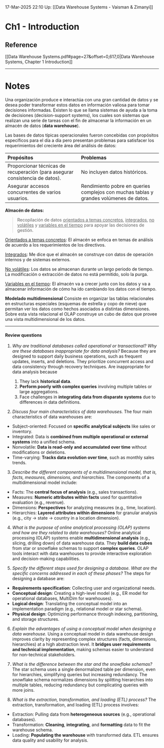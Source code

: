 17-Mar-2025 22:10
Up: [[Data Warehouse Systems - Vaisman & Zimanyi]]
# Ch1 - Introduction

## Reference
[[Data Warehouse Systems.pdf#page=27&offset=0,617,0|Data Warehouse Systems, Chapter 1 Introduction]]
___
# Notes
Una organización produce e interactúa con una gran cantidad de datos y se desea  poder transformar estos datos en información valiosa para tomar decisiones informadas. Existen lo que se llama sistemas de ayuda a la toma de decisiones (decision-support systems), los cuales son sistemas que realizan una serie de tareas con el fin de almacenar la información en un almacén de datos (**data warehouse**). 

Las bases de datos típicas operacionales fueron concebidas con propósitos específicos para el día a día pero presentan problemas para satisfacer los requerimientos del creciente área del análisis de datos:

| Propósitos                                                                   | Problemas                                                                              |
| :--------------------------------------------------------------------------- | :------------------------------------------------------------------------------------- |
| Proporcionar técnicas de recuperación (para asegurar consistencia de datos). | No incluyen datos históricos.                                                          |
| Asegurar accesos concurrentes de varios usuarios.                            | Rendimiento pobre en queries complejos con muchas tablas y grandes volúmenes de datos. |

**Almacén de datos:**
> Recopilación de datos <u>orientados a temas concretos</u>, <u>integrados</u>, <u>no volátiles</u>
 > y <u>variables en el tiempo</u> para apoyar las decisiones de gestión.

<u>Orientados a temas concretos</u>: 
El almacén se enfoca en temas de análisis de acuerdo a los requerimientos de los directivos.

<u>Integrados</u>:
Me dice que el almacén se construye con datos de operación internos y de sistemas externos.

<u>No volátiles</u>:
Los datos se almacenan durante un largo periodo de tiempo. La modificación o extracción de datos no está permitido, solo la purga.

<u>Variables en el tiempo</u>:
El almacén va a crecer junto con los datos y va a almacenar información de cómo ha ido cambiando los datos con el tiempo.

**Modelado multidimensional**
Consiste en organizar las tablas relacionales en estructuras especiales (esquemas de estrella y copo de nieve) que permitan ver los datos como hechos asociados a distintas dimensiones.  Sobre esta vista relacional el OLAP construye un cubo de datos que provee una vista multidimensional de los datos.

___
#### Review questions
1. _Why are traditional databases called operational or transactional? Why are these databases inappropriate for data analysis?_
Because they are designed to support daily business operations, such as frequent updates, inserts, and deletions. They prioritize concurrent access and data consistency through recovery techniques. Are inappropriate for data analysis because 
	1. They lack **historical data**.
	2. **Perform poorly with complex queries** involving multiple tables or large aggregations.
	3. Face challenges in **integrating data from disparate systems** due to differences in data definitions.
 
2. _Discuss four main characteristics of data warehouses._
The four main characteristics of data warehouses are:
- Subject-oriented: Focused on **specific analytical subjects** like sales or inventory.
- Integrated: Data is **combined from multiple operational or external systems** into a unified schema.
- Nonvolatile: **Data is read-only and accumulated over time** without modifications or deletions.
- Time-varying: **Tracks data evolution over time**, such as monthly sales trends.
 
3. _Describe the different components of a multidimensional model, that is, facts, measures, dimensions, and hierarchies._
The components of a multidimensional model include:
- Facts: The **central focus of analysis** (e.g., sales transactions).
- Measures: **Numeric attributes within facts** used for quantitative evaluation (e.g., revenue).
- Dimensions: **Perspectives** for analyzing measures (e.g., time, location).
- Hierarchies: **Layered attributes within dimensions** for granular analysis (e.g., city → state → country in a location dimension).
   
4. _What is the purpose of online analytical processing (OLAP) systems and how are they related to data warehouses?_
 Online analytical processing (OLAP) systems enable **multidimensional analysis** (e.g., slicing, drilling down) of data warehouse data. They **build data cubes** from star or snowflake schemas to support **complex queries**. OLAP tools interact with data warehouses to provide interactive exploration and decision-making capabilities.
   
5. _Specify the different steps used for designing a database. What are the specific concerns addressed in each of these phases?_
The steps for designing a database are:
- **Requirements specification**: Collecting user and organizational needs.
- **Conceptual design**: Creating a high-level model (e.g., ER model for operational databases, MultiDim for warehouses).
- **Logical design**: Translating the conceptual model into an implementation paradigm (e.g., relational model or star schema).
- **Physical design**: Optimizing performance through indexing, partitioning, and storage structures.

6. _Explain the advantages of using a conceptual model when designing a data warehouse._
Using a conceptual model in data warehouse design improves clarity by representing complex structures (facts, dimensions, hierarchies) at a high abstraction level. It **bridges user requirements and technical implementation**, making schemas easier to understand for non-technical stakeholders.
   
7. _What is the difference between the star and the snowflake schemas?_
The star schema uses a single denormalized table per dimension, even for hierarchies, simplifying queries but increasing redundancy. The snowflake schema normalizes dimensions by splitting hierarchies into multiple tables, reducing redundancy but complicating queries with more joins.
   
8. _What is the extraction, transformation, and loading (ETL) process?_
The extraction, transformation, and loading (ETL) process involves:
- Extraction: Pulling data from **heterogeneous sources** (e.g., operational databases).
- Transformation: **Cleaning**, **integrating**, and **formatting** data to fit the warehouse schema.
- Loading: **Populating the warehouse** with transformed data. ETL ensures data quality and usability for analysis.